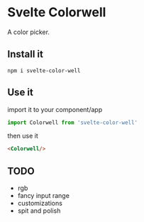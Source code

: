 # Svelte Colorwell

A color picker.


## Install it

```shell
npm i svelte-color-well
```


## Use it

import it to your component/app
```js
import Colorwell from 'svelte-color-well'
```

then use it 

```html
<Colorwell/>
```


## TODO

* rgb
* fancy input range
* customizations
* spit and polish